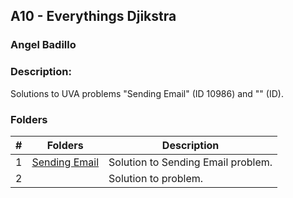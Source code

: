 ## A10 - Everythings Djikstra
### Angel Badillo
### Description:

Solutions to UVA problems "Sending Email" (ID 10986) and "" (ID).

### Folders

| # | Folders                            | Description                        |
|:-:|------------------------------------|------------------------------------|
| 1 | [Sending Email](./10986/README.md) | Solution to Sending Email problem. |
| 2 | []()                               | Solution to problem.               |